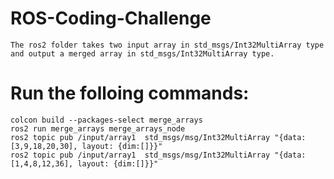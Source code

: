 # ROS-Coding-Challenge
	The ros2 folder takes two input array in std_msgs/Int32MultiArray type and output a merged array in std_msgs/Int32MultiArray type.
# Run the folloing commands:
	colcon build --packages-select merge_arrays
	ros2 run merge_arrays merge_arrays_node
	ros2 topic pub /input/array1  std_msgs/msg/Int32MultiArray "{data: [3,9,18,20,30], layout: {dim:[]}}"
	ros2 topic pub /input/array1  std_msgs/msg/Int32MultiArray "{data: [1,4,8,12,36], layout: {dim:[]}}"
	

